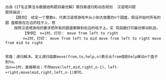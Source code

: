 	出自《IT名企算法与数据结构题目最优解》第四章递归和动态规划  汉诺塔问题
	题目描述：
		【题目】 给定一个整数n，代表汉诺塔游戏中从小到大放置的n个圆盘，假设开始时所有的圆 盘都放在左边的柱子上，想
		按照汉诺塔游戏的要求把所有的圆盘都移到右边的柱子上。实 现函数打印最优移动轨迹。
    		【举例】 n=1时，打印： move from left to right 
    		n=2时，打印： move from left to mid move from left to right move from mid to right
	
	
	思路：递归解决。定义递归函数move(from,to,help,n)表示从from借助help移动n个盘子到to。
	当n==1时，直接移动；不然move(left,mid,right,n-1)，left->right;move(mid,right,left,n-1)即可。